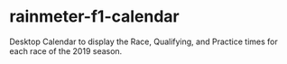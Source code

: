 # rainmeter-f1-calendar

Desktop Calendar to display the Race, Qualifying, and Practice times for each race of the 2019 season.
